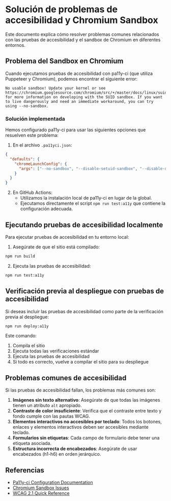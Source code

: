 # Solución de problemas de accesibilidad y Chromium Sandbox

Este documento explica cómo resolver problemas comunes relacionados con las pruebas de accesibilidad y el sandbox de Chromium en diferentes entornos.

## Problema del Sandbox en Chromium

Cuando ejecutamos pruebas de accesibilidad con pa11y-ci (que utiliza Puppeteer y Chromium), podemos encontrar el siguiente error:

```
No usable sandbox! Update your kernel or see https://chromium.googlesource.com/chromium/src/+/master/docs/linux/suid_sandbox_development.md for more information on developing with the SUID sandbox. If you want to live dangerously and need an immediate workaround, you can try using --no-sandbox.
```

### Solución implementada

Hemos configurado pa11y-ci para usar las siguientes opciones que resuelven este problema:

1. En el archivo `.pa11yci.json`:
```json
{
  "defaults": {
    "chromeLaunchConfig": {
      "args": ["--no-sandbox", "--disable-setuid-sandbox", "--disable-dev-shm-usage"]
    }
  }
}
```

2. En GitHub Actions:
   - Utilizamos la instalación local de pa11y-ci en lugar de la global.
   - Ejecutamos directamente el script `npm run test:a11y` que contiene la configuración adecuada.

## Ejecutando pruebas de accesibilidad localmente

Para ejecutar pruebas de accesibilidad en tu entorno local:

1. Asegúrate de que el sitio está compilado:
```bash
npm run build
```

2. Ejecuta las pruebas de accesibilidad:
```bash
npm run test:a11y
```

## Verificación previa al despliegue con pruebas de accesibilidad

Si deseas incluir las pruebas de accesibilidad como parte de la verificación previa al despliegue:

```bash
npm run deploy:a11y
```

Este comando:
1. Compila el sitio
2. Ejecuta todas las verificaciones estándar
3. Ejecuta las pruebas de accesibilidad
4. Si todo es correcto, vuelve a compilar el sitio para su despliegue

## Problemas comunes de accesibilidad

Si las pruebas de accesibilidad fallan, los problemas más comunes son:

1. **Imágenes sin texto alternativo**: Asegúrate de que todas las imágenes tienen un atributo `alt` apropiado.
2. **Contraste de color insuficiente**: Verifica que el contraste entre texto y fondo cumple con las pautas WCAG.
3. **Elementos interactivos no accesibles por teclado**: Todos los botones, enlaces y elementos interactivos deben ser accesibles mediante teclado.
4. **Formularios sin etiquetas**: Cada campo de formulario debe tener una etiqueta asociada.
5. **Estructura incorrecta de encabezados**: Asegúrate de usar encabezados (h1-h6) en orden jerárquico.

## Referencias

- [Pa11y-ci Configuration Documentation](https://github.com/pa11y/pa11y-ci#configuration)
- [Chromium Sandbox Issues](https://github.com/puppeteer/puppeteer/blob/main/docs/troubleshooting.md#chrome-headless-doesnt-launch-on-unix)
- [WCAG 2.1 Quick Reference](https://www.w3.org/WAI/WCAG21/quickref/)
